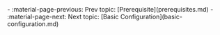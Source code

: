 


<div class="grid cards" markdown>
-   :material-page-previous: Prev topic: [Prerequisite](prerequisites.md)
-   :material-page-next: Next topic: [Basic Configuration](basic-configuration.md)
</div>
